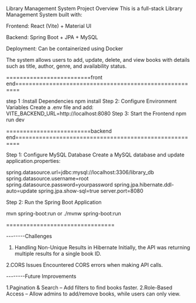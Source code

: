 Library Management System
Project Overview
This is a full-stack Library Management System built with:

Frontend: React (Vite) + Material UI

Backend: Spring Boot + JPA + MySQL

Deployment: Can be containerized using Docker

The system allows users to add, update, delete, and view books with details such as title, author, genre, and availability status.


=========================front end=======================================================

step 1 :Install Dependencies
npm install
Step 2: Configure Environment Variables
Create a .env file and add:
VITE_BACKEND_URL=http://localhost:8080
Step 3: Start the Frontend
npm run dev

=========================backend end=======================================================

Step 1: Configure MySQL Database
Create a MySQL database and update application.properties:

spring.datasource.url=jdbc:mysql://localhost:3306/library_db
spring.datasource.username=root
spring.datasource.password=yourpassword
spring.jpa.hibernate.ddl-auto=update
spring.jpa.show-sql=true
server.port=8080

Step 2: Run the Spring Boot Application

mvn spring-boot:run
or
./mvnw spring-boot:run

================================

--------Challenges

1. Handling Non-Unique Results in Hibernate
Initially, the API was returning multiple results for a single book ID.

2.CORS Issues
Encountered CORS errors when making API calls.

--------Future Improvements

1.Pagination & Search – Add filters to find books faster.
2.Role-Based Access – Allow admins to add/remove books, while users can only view.



